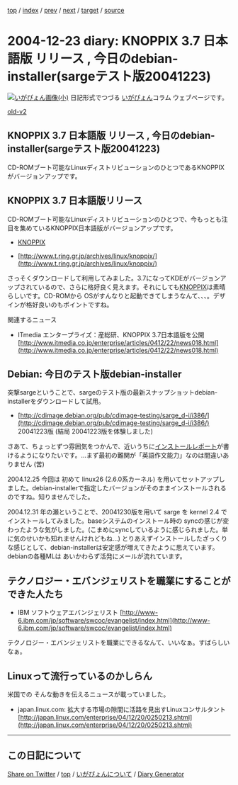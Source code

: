 [top](../index.html) 
 / [index](index.html) 
 / [prev](ig041222.html) 
 / [next](ig041224.html) 
 / [target](https://igapyon.github.io/diary/2004/ig041223.html) 
 / [source](https://github.com/igapyon/diary/blob/gh-pages/2004/ig041223.html.src.md) 

2004-12-23 diary: KNOPPIX 3.7 日本語版 リリース , 今日のdebian-installer(sargeテスト版20041223)
=====================================================================================================
[![いがぴょん画像(小)](https://igapyon.github.io/diary/images/iga200306s.jpg "いがぴょん")](https://igapyon.github.io/diary/memo/memoigapyon.html) 日記形式でつづる [いがぴょん](https://igapyon.github.io/diary/memo/memoigapyon.html)コラム ウェブページです。

[old-v2](ig041223-orig.html)

## KNOPPIX 3.7 日本語版 リリース , 今日のdebian-installer(sargeテスト版20041223)

CD-ROMブート可能なLinuxディストリビューションのひとつであるKNOPPIXがバージョンアップです。


## KNOPPIX 3.7 日本語版リリース

CD-ROMブート可能なLinuxディストリビューションのひとつで、今もっとも注目を集めているKNOPPIX日本語版がバージョンアップです。

* [KNOPPIX](http://www.igapyon.jp/igapyon/diary/keyword/knoppix.html)
  
* [http://www.t.ring.gr.jp/archives/linux/knoppix/](http://www.t.ring.gr.jp/archives/linux/knoppix/)

さっそくダウンロードして利用してみました。3.7になってKDEがバージョンアップされているので、さらに格好良く見えます。それにしても[KNOPPIX](http://www.igapyon.jp/igapyon/diary/keyword/knoppix.html)は素晴らしいです。CD-ROMから
OSがすんなりと起動できてしまうなんて、、、。デザインが格好良いのもポイントですね。

関連するニュース

* ITmedia エンタープライズ：産総研、KNOPPIX 3.7日本語版を公開
  [http://www.itmedia.co.jp/enterprise/articles/0412/22/news018.html](http://www.itmedia.co.jp/enterprise/articles/0412/22/news018.html)

## Debian: 今日のテスト版debian-installer

突撃sargeということで、sargeのテスト版の最新スナップショットdebian-installerをダウンロードして試用。

* [http://cdimage.debian.org/pub/cdimage-testing/sarge_d-i/i386/](http://cdimage.debian.org/pub/cdimage-testing/sarge_d-i/i386/)
  20041223版 (結局 20041223版を体験しました)

さあて、ちょっとずつ雰囲気をつかんで、近いうちに[インストールレポート](http://bugs.debian.org/cgi-bin/pkgreport.cgi?pkg=installation-reports)が書けるようになりたいです。…まず最初の難関が「英語作文能力」なのは間違いありません (苦)

2004.12.25 今回は 初めて linux26 (2.6.0系カーネル) を用いてセットアップしました。debian-installerで指定したバージョンがそのままインストールされるのですね。知りませんでした。

2004.12.31 年の瀬ということで、20041230版を用いて sarge を kernel 2.4 でインストールしてみました。baseシステムのインストール時の syncの感じが変わったような気がしました。(こまめにsyncしているように感じられました。単に気のせいかも知れませんけれどもね…) とりあえずインストールしたざっくりな感じとして、debian-installerは安定感が増えてきたように思えています。debianの各種MLは あいかわらず活発にメールが流れています。

## テクノロジー・エバンジェリストを職業にすることができた人たち

* IBM ソフトウェアエバンジェリスト
  [http://www-6.ibm.com/jp/software/swcoc/evangelist/index.html](http://www-6.ibm.com/jp/software/swcoc/evangelist/index.html)

テクノロジー・エバンジェリストを職業にできるなんて、いいなぁ。すばらしいなぁ。

## Linuxって流行っているのかしらん

米国での そんな動きを伝えるニュースが載っていました。

* japan.linux.com: 拡大する市場の隙間に活路を見出すLinuxコンサルタント
  [http://japan.linux.com/enterprise/04/12/20/0250213.shtml](http://japan.linux.com/enterprise/04/12/20/0250213.shtml)

----------------------------------------------------------------------------------------------------

## この日記について

[Share on Twitter](https://twitter.com/intent/tweet?hashtags=igapyon%2Cdiary%2C%E3%81%84%E3%81%8C%E3%81%B4%E3%82%87%E3%82%93&text=KNOPPIX+3.7+%E6%97%A5%E6%9C%AC%E8%AA%9E%E7%89%88+%E3%83%AA%E3%83%AA%E3%83%BC%E3%82%B9+%2C+%E4%BB%8A%E6%97%A5%E3%81%AEdebian-installer%28sarge%E3%83%86%E3%82%B9%E3%83%88%E7%89%8820041223%29&url=https%3A%2F%2Figapyon.github.io%2Fdiary%2F2004%2Fig041223.html) / [top](../index.html) / [いがぴょんについて](https://igapyon.github.io/diary/memo/memoigapyon.html) / [Diary Generator](https://github.com/igapyon/igapyonv3)
